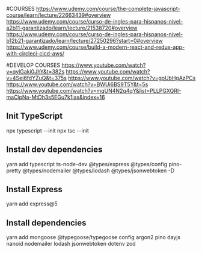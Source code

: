 #COURSES
https://www.udemy.com/course/the-complete-javascript-course/learn/lecture/22663439#overview
https://www.udemy.com/course/curso-de-ingles-para-hispanos-nivel-a2b11-garantizado/learn/lecture/21538720#overview
https://www.udemy.com/course/curso-de-ingles-para-hispanos-nivel-b12b21-garantizado/learn/lecture/27250296?start=0#overview
https://www.udemy.com/course/build-a-modern-react-and-redux-app-with-circleci-cicd-aws/

#DEVELOP COURSES
https://www.youtube.com/watch?v=qylGaki0JhY&t=382s
https://www.youtube.com/watch?v=4Sei6fdYZuQ&t=375s
https://www.youtube.com/watch?v=goUbHgAzPCs
https://www.youtube.com/watch?v=BWUi6BS9T5Y&t=5s
https://www.youtube.com/watch?v=mqUN4N2q4qY&list=PLLPGXQRI-maClpNa-MtDh3s5EGu7k1ias&index=16

## Init TypeScript

npx typescript --init
npx tsc --init

## Install dev dependencies

yarn add typescript ts-node-dev @types/express @types/config pino-pretty @types/nodemailer @types/lodash @types/jsonwebtoken -D

## Install Express

yarn add express@5

## Install dependencies

yarn add mongoose @typegoose/typegoose config argon2 pino dayjs nanoid nodemailer lodash jsonwebtoken dotenv zod
